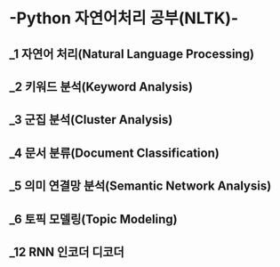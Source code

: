 # -Python 자연어처리 공부(NLTK)-

## _1 자연어 처리(Natural Language Processing)
## _2 키워드 분석(Keyword Analysis)
## _3 군집 분석(Cluster Analysis)
## _4 문서 분류(Document Classification)
## _5 의미 연결망 분석(Semantic Network Analysis)
## _6 토픽 모델링(Topic Modeling)
## _12 RNN 인코더 디코더
